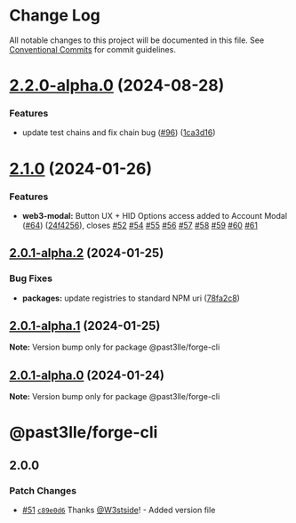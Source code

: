 # Change Log

All notable changes to this project will be documented in this file.
See [Conventional Commits](https://conventionalcommits.org) for commit guidelines.

# [2.2.0-alpha.0](https://github.com/PAST3LLE/past3lle-monorepo/compare/@past3lle/forge-cli@2.1.0...@past3lle/forge-cli@2.2.0-alpha.0) (2024-08-28)


### Features

* update test chains and fix chain bug ([#96](https://github.com/PAST3LLE/past3lle-monorepo/issues/96)) ([1ca3d16](https://github.com/PAST3LLE/past3lle-monorepo/commit/1ca3d16e3bc6b915c1ce207c0a0ba5e28d847a5d))





# [2.1.0](https://github.com/PAST3LLE/past3lle-monorepo/compare/@past3lle/forge-cli@2.0.0-alpha.3...@past3lle/forge-cli@2.1.0) (2024-01-26)


### Features

* **web3-modal:** Button UX + HID Options access added to Account Modal ([#64](https://github.com/PAST3LLE/past3lle-monorepo/issues/64)) ([24f4256](https://github.com/PAST3LLE/past3lle-monorepo/commit/24f42567db28f175cadcd6ec581a5cb8b7ea6c74)), closes [#52](https://github.com/PAST3LLE/past3lle-monorepo/issues/52) [#54](https://github.com/PAST3LLE/past3lle-monorepo/issues/54) [#55](https://github.com/PAST3LLE/past3lle-monorepo/issues/55) [#56](https://github.com/PAST3LLE/past3lle-monorepo/issues/56) [#57](https://github.com/PAST3LLE/past3lle-monorepo/issues/57) [#58](https://github.com/PAST3LLE/past3lle-monorepo/issues/58) [#59](https://github.com/PAST3LLE/past3lle-monorepo/issues/59) [#60](https://github.com/PAST3LLE/past3lle-monorepo/issues/60) [#61](https://github.com/PAST3LLE/past3lle-monorepo/issues/61)





## [2.0.1-alpha.2](https://github.com/PAST3LLE/past3lle-monorepo/compare/@past3lle/forge-cli@2.0.1-alpha.1...@past3lle/forge-cli@2.0.1-alpha.2) (2024-01-25)


### Bug Fixes

* **packages:** update registries to standard NPM uri ([78fa2c8](https://github.com/PAST3LLE/past3lle-monorepo/commit/78fa2c870d2458a22fa0109a2aa29fde94b1cb64))





## [2.0.1-alpha.1](https://github.com/PAST3LLE/past3lle-monorepo/compare/@past3lle/forge-cli@2.0.1-alpha.0...@past3lle/forge-cli@2.0.1-alpha.1) (2024-01-25)

**Note:** Version bump only for package @past3lle/forge-cli





## [2.0.1-alpha.0](https://github.com/PAST3LLE/past3lle-monorepo/compare/@past3lle/forge-cli@2.0.0-alpha.3...@past3lle/forge-cli@2.0.1-alpha.0) (2024-01-24)

**Note:** Version bump only for package @past3lle/forge-cli





# @past3lle/forge-cli

## 2.0.0

### Patch Changes

- [#51](https://github.com/PAST3LLE/monorepo/pull/51) [`c89e0d6`](https://github.com/PAST3LLE/monorepo/commit/c89e0d68f2bcadfd418e04737b5ba1416d714796) Thanks [@W3stside](https://github.com/W3stside)! - Added version file
